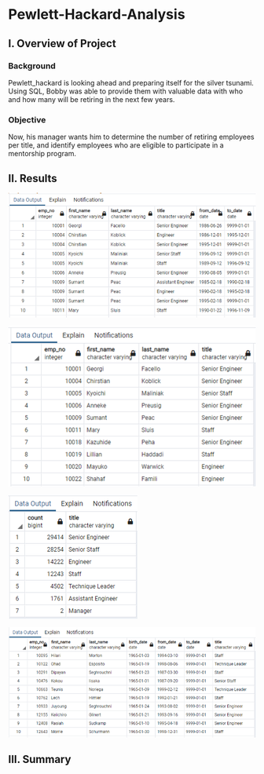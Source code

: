 # Pewlett-Hackard-Analysis

## I. Overview of Project

### Background
Pewlett_hackard is looking ahead and preparing itself for the silver tsunami. Using SQL, Bobby was able to provide them with valuable data with who and how many will be retiring in the next few years. 

### Objective
Now, his manager wants him to determine the number of retiring employees per title, and identify employees who are eligible to participate in a mentorship program.

## II. Results

![](Pewlett-Hackard_Analysis_Folder/retirement_titles.PNG)


![](Pewlett-Hackard_Analysis_Folder/unique_titles.PNG)


![](Pewlett-Hackard_Analysis_Folder/retiring_titles.PNG)


![](Pewlett-Hackard_Analysis_Folder/mentorship_eligibility.PNG)

## III. Summary
